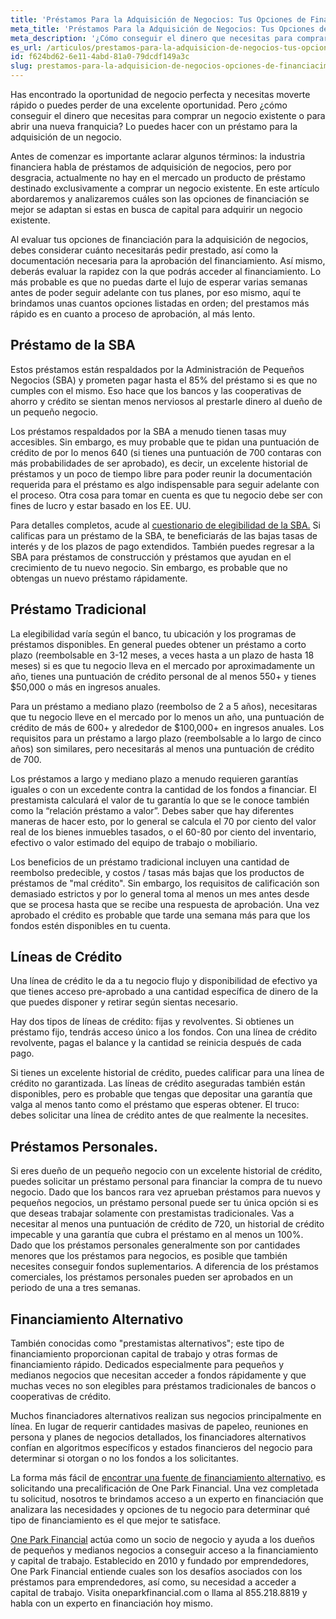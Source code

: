 ```yaml
---
title: 'Préstamos Para la Adquisición de Negocios: Tus Opciones de Financiación'
meta_title: 'Préstamos Para la Adquisición de Negocios: Tus Opciones de Financiación'
meta_description: '¿Cómo conseguir el dinero que necesitas para comprar un negocio o abrir una franquicia? Visita nuestro blog y analiza las opciones de financiación inmediatas que hay disponibles para adquirir o abrir un nuevo negocio.'
es_url: /articulos/prestamos-para-la-adquisicion-de-negocios-tus-opciones-de-financiacimiento
id: f624bd62-6e11-4abd-81a0-79dcdf149a3c
slug: prestamos-para-la-adquisicion-de-negocios-opciones-de-financiacimiento
---
```

<p>Has encontrado la oportunidad de negocio perfecta y necesitas moverte r&aacute;pido o puedes perder de una excelente oportunidad. Pero &iquest;c&oacute;mo conseguir el dinero que necesitas para comprar un negocio existente o para abrir una nueva franquicia? Lo puedes hacer con un pr&eacute;stamo para la adquisici&oacute;n de un negocio.</p>

<p>Antes de comenzar es importante aclarar algunos t&eacute;rminos: la industria financiera habla de pr&eacute;stamos de adquisici&oacute;n de negocios, pero por desgracia, actualmente no hay en el mercado un producto de pr&eacute;stamo destinado exclusivamente a comprar un negocio existente. En este art&iacute;culo abordaremos y analizaremos cu&aacute;les son las opciones de financiaci&oacute;n se mejor se adaptan si estas en busca de capital para adquirir un negocio existente.</p>

<p>Al evaluar tus opciones de financiaci&oacute;n para la adquisici&oacute;n de negocios, debes considerar cu&aacute;nto necesitar&aacute;s pedir prestado, as&iacute; como la documentaci&oacute;n necesaria para la aprobaci&oacute;n del financiamiento. As&iacute; mismo, deber&aacute;s evaluar la rapidez con la que podr&aacute;s acceder al financiamiento. Lo m&aacute;s probable es que no puedas darte el lujo de esperar varias semanas antes de poder seguir adelante con tus planes, por eso mismo, aqu&iacute; te brindamos unas cuantos opciones listadas en orden; del prestamos m&aacute;s r&aacute;pido es en cuanto a proceso de aprobaci&oacute;n, al m&aacute;s lento.</p>

<h2>Pr&eacute;stamo de la SBA</h2>

<p>Estos pr&eacute;stamos est&aacute;n respaldados por la Administraci&oacute;n de Peque&ntilde;os Negocios (SBA) y prometen pagar hasta el 85% del pr&eacute;stamo si es que no cumples con el mismo. Eso hace que los bancos y las cooperativas de ahorro y cr&eacute;dito se sientan menos nerviosos al prestarle dinero al due&ntilde;o de un peque&ntilde;o negocio.</p>

<p>Los pr&eacute;stamos respaldados por la SBA a menudo tienen tasas muy accesibles. Sin embargo, es muy probable que te pidan una puntuaci&oacute;n de cr&eacute;dito de por lo menos 640 (si tienes una puntuaci&oacute;n de 700 contaras con m&aacute;s probabilidades de ser aprobado), es decir, un excelente historial de pr&eacute;stamos y un poco de tiempo libre para poder reunir la documentaci&oacute;n requerida para el pr&eacute;stamo es algo indispensable para seguir adelante con el proceso. Otra cosa para tomar en cuenta es que tu negocio debe ser con fines de lucro y estar basado en los EE. UU.</p>

<p>Para detalles completos, acude al <a href="https://www.sba.gov/sites/default/files/bank_eligibility_questionnaire_0.pdf">cuestionario de elegibilidad de la SBA.</a> Si calificas para un pr&eacute;stamo de la SBA, te beneficiar&aacute;s de las bajas tasas de inter&eacute;s y de los plazos de pago extendidos. Tambi&eacute;n puedes regresar a la SBA para pr&eacute;stamos de construcci&oacute;n y pr&eacute;stamos que ayudan en el crecimiento de tu nuevo negocio. Sin embargo, es probable que no obtengas un nuevo pr&eacute;stamo r&aacute;pidamente.</p>

<h2>Pr&eacute;stamo Tradicional</h2>

<p>La elegibilidad var&iacute;a seg&uacute;n el banco, tu ubicaci&oacute;n y los programas de pr&eacute;stamos disponibles. En general puedes obtener un pr&eacute;stamo a corto plazo (reembolsable en 3-12 meses, a veces hasta a un plazo de hasta 18 meses) si es que tu negocio lleva en el mercado por aproximadamente un a&ntilde;o, tienes una puntuaci&oacute;n de cr&eacute;dito personal de al menos 550+ y tienes $50,000 o m&aacute;s en ingresos anuales.</p>

<p>Para un pr&eacute;stamo a mediano plazo (reembolso de 2 a 5 a&ntilde;os), necesitaras que tu negocio lleve en el mercado por lo menos un a&ntilde;o, una puntuaci&oacute;n de cr&eacute;dito de m&aacute;s de 600+ y alrededor de $100,000+ en ingresos anuales. Los requisitos para un pr&eacute;stamo a largo plazo (reembolsable a lo largo de cinco a&ntilde;os) son similares, pero necesitar&aacute;s al menos una puntuaci&oacute;n de cr&eacute;dito de 700.</p>

<p>Los pr&eacute;stamos a largo y mediano plazo a menudo requieren garant&iacute;as iguales o con un excedente contra la cantidad de los fondos a financiar. El prestamista calcular&aacute; el valor de tu garant&iacute;a lo que se le conoce tambi&eacute;n como la &ldquo;relaci&oacute;n pr&eacute;stamo a valor&rdquo;. Debes saber que hay diferentes maneras de hacer esto, por lo general se calcula el 70 por ciento del valor real de los bienes inmuebles tasados, o el 60-80 por ciento del inventario, efectivo o valor estimado del equipo de trabajo o mobiliario.</p>

<p>Los beneficios de un pr&eacute;stamo tradicional incluyen una cantidad de reembolso predecible, y costos / tasas m&aacute;s bajas que los productos de pr&eacute;stamos de "mal cr&eacute;dito". Sin embargo, los requisitos de calificaci&oacute;n son demasiado estrictos y por lo general toma al menos un mes antes desde que se procesa hasta que se recibe una respuesta de aprobaci&oacute;n. Una vez aprobado el cr&eacute;dito es probable que tarde una semana m&aacute;s para que los fondos est&eacute;n disponibles en tu cuenta.</p>

<h2>L&iacute;neas de Cr&eacute;dito</h2>

<p>Una l&iacute;nea de cr&eacute;dito le da a tu negocio flujo y disponibilidad de efectivo ya que tienes acceso pre-aprobado a una cantidad espec&iacute;fica de dinero de la que puedes disponer y retirar seg&uacute;n sientas necesario.</p>

<p>Hay dos tipos de l&iacute;neas de cr&eacute;dito: fijas y revolventes. Si obtienes un pr&eacute;stamo fijo, tendr&aacute;s acceso &uacute;nico a los fondos. Con una l&iacute;nea de cr&eacute;dito revolvente, pagas el balance y la cantidad se reinicia despu&eacute;s de cada pago.</p>

<p>Si tienes un excelente historial de cr&eacute;dito, puedes calificar para una l&iacute;nea de cr&eacute;dito no garantizada. Las l&iacute;neas de cr&eacute;dito aseguradas tambi&eacute;n est&aacute;n disponibles, pero es probable que tengas que depositar una garant&iacute;a que valga al menos tanto como el pr&eacute;stamo que esperas obtener. El truco: debes solicitar una l&iacute;nea de cr&eacute;dito antes de que realmente la necesites.</p>

<h2>Pr&eacute;stamos Personales.</h2>

<p>Si eres due&ntilde;o de un peque&ntilde;o negocio con un excelente historial de cr&eacute;dito, puedes solicitar un pr&eacute;stamo personal para financiar la compra de tu nuevo negocio. Dado que los bancos rara vez aprueban pr&eacute;stamos para nuevos y peque&ntilde;os negocios, un pr&eacute;stamo personal puede ser tu &uacute;nica opci&oacute;n si es que deseas trabajar solamente con prestamistas tradicionales. Vas a necesitar al menos una puntuaci&oacute;n de cr&eacute;dito de 720, un historial de cr&eacute;dito impecable y una garant&iacute;a que cubra el pr&eacute;stamo en al menos un 100%. Dado que los pr&eacute;stamos personales generalmente son por cantidades menores que los pr&eacute;stamos para negocios, es posible que tambi&eacute;n necesites conseguir fondos suplementarios. A diferencia de los pr&eacute;stamos comerciales, los pr&eacute;stamos personales pueden ser aprobados en un periodo de una a tres semanas.</p>

<h2>Financiamiento Alternativo</h2>

<p>Tambi&eacute;n conocidas como "prestamistas alternativos"; este tipo de financiamiento proporcionan capital de trabajo y otras formas de financiamiento r&aacute;pido. Dedicados especialmente para peque&ntilde;os y medianos negocios que necesitan acceder a fondos r&aacute;pidamente y que muchas veces no son elegibles para pr&eacute;stamos tradicionales de bancos o cooperativas de cr&eacute;dito.</p>

<p>Muchos financiadores alternativos realizan sus negocios principalmente en l&iacute;nea. En lugar de requerir cantidades masivas de papeleo, reuniones en persona y planes de negocios detallados, los financiadores alternativos conf&iacute;an en algoritmos espec&iacute;ficos y estados financieros del negocio para determinar si otorgan o no los fondos a los solicitantes.</p>

<p>La forma m&aacute;s f&aacute;cil de <a href="https://www.oneparkfinancial.com/es/preaprob">encontrar una fuente de financiamiento alternativo,</a> es solicitando una precalificaci&oacute;n de One Park Financial. Una vez completada tu solicitud, nosotros te brindamos acceso a un experto en financiaci&oacute;n que analizara las necesidades y opciones de tu negocio para determinar qu&eacute; tipo de financiamiento es el que mejor te satisface.</p>

<p><a href="https://www.oneparkfinancial.com/es/preaprob">One Park Financial</a> act&uacute;a como un socio de negocio y ayuda a los due&ntilde;os de peque&ntilde;os y medianos negocios a conseguir acceso a la financiamiento y capital de trabajo. Establecido en 2010 y fundado por emprendedores, One Park Financial entiende cuales son los desaf&iacute;os asociados con los pr&eacute;stamos para emprendedores, as&iacute; como, su necesidad a acceder a capital de trabajo. Visita oneparkfinancial.com o llama al 855.218.8819 y habla con un experto en financiaci&oacute;n hoy mismo.</p>